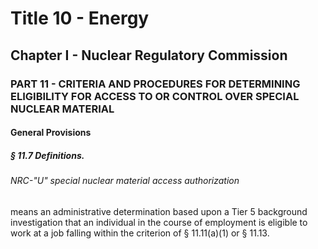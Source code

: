 
# Title 10 - Energy
## Chapter I - Nuclear Regulatory Commission
### PART 11 - CRITERIA AND PROCEDURES FOR DETERMINING ELIGIBILITY FOR ACCESS TO OR CONTROL OVER SPECIAL NUCLEAR MATERIAL
#### General Provisions
##### § 11.7 Definitions.
###### NRC-"U" special nuclear material access authorization

means an administrative determination based upon a Tier 5 background investigation that an individual in the course of employment is eligible to work at a job falling within the criterion of § 11.11(a)(1) or § 11.13.
